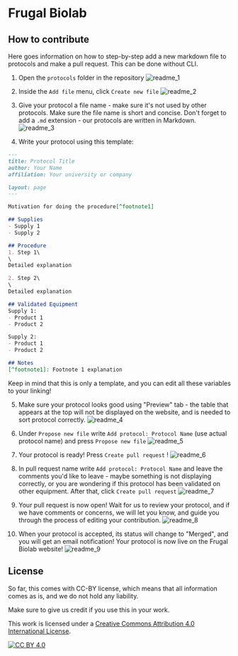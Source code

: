 # Frugal Biolab

## How to contribute

Here goes information on how to step-by-step add a new markdown file to protocols and make a pull request. This can be done without CLI.

1. Open the `protocols` folder in the repository
   ![readme_1](https://github.com/frugal-biolab/frugal-biolab.github.io/blob/main/assets/images/readme_1.png?raw=true)

2. Inside the `Add file` menu, click `Create new file`
   ![readme_2](https://github.com/frugal-biolab/frugal-biolab.github.io/blob/main/assets/images/readme_2.png?raw=true)

3. Give your protocol a file name - make sure it's not used by other protocols. Make sure the file name is short and concise. Don't forget to add a `.md` extension - our protocols are written in Markdown.
   ![readme_3](https://github.com/frugal-biolab/frugal-biolab.github.io/blob/main/assets/images/readme_3.png?raw=true)

4.  Write your protocol using this template:

   ```markdown
   ---
   title: Protocol Title
   author: Your Name
   affiliation: Your university or company
   
   layout: page
   ---
   
   Motivation for doing the procedure[^footnote1]
   
   ## Supplies
   - Supply 1
   - Supply 2
   
   ## Procedure
   1. Step 1\
   \
   Detailed explanation

   2. Step 2\
   \
   Detailed explanation
   
   ## Validated Equipment
   Supply 1:
   - Product 1
   - Product 2
   
   Supply 2:
   - Product 1
   - Product 2
   
   ## Notes
   [^footnote1]: Footnote 1 explanation
   ```

   Keep in mind that this is only a template, and you can edit all these variables to your linking!

5. Make sure your protocol looks good using "Preview" tab - the table that appears at the top will not be displayed on the website, and is needed to sort protocol correctly.
   ![readme_4](https://github.com/frugal-biolab/frugal-biolab.github.io/blob/main/assets/images/readme_4.png?raw=true)

6. Under `Propose new file` write `Add protocol: Protocol Name` (use actual protocol name) and press `Propose new file`
   ![readme_5](https://github.com/frugal-biolab/frugal-biolab.github.io/blob/main/assets/images/readme_5.png?raw=true)

7. Your protocol is ready! Press `Create pull request` !
   ![readme_6](https://github.com/frugal-biolab/frugal-biolab.github.io/blob/main/assets/images/readme_6.png?raw=true)

8. In pull request name write `Add protocol: Protocol Name` and leave the comments you'd like to leave - maybe something is not displaying correctly, or you are wondering if this protocol has been validated on other equipment. After that, click `Create pull request`
   ![readme_7](https://github.com/frugal-biolab/frugal-biolab.github.io/blob/main/assets/images/readme_7.png?raw=true)

9. Your pull request is now open! Wait for us to review your protocol, and if we have comments or concerns, we will let you know, and guide you through the process of editing your contribution.
   ![readme_8](https://github.com/frugal-biolab/frugal-biolab.github.io/blob/main/assets/images/readme_8.png?raw=true)

10. When your protocol is accepted, its status will change to "Merged", and you will get an email notification! Your protocol is now live on the Frugal Biolab website!
    ![readme_9](https://github.com/frugal-biolab/frugal-biolab.github.io/blob/main/assets/images/readme_9.png?raw=true)

## License

So far, this comes with CC-BY license, which means that all information comes as is, and we do not hold any liability.

Make sure to give us credit if you use this in your work.

This work is licensed under a
[Creative Commons Attribution 4.0 International License][cc-by].

[![CC BY 4.0][cc-by-image]][cc-by]

[cc-by]: http://creativecommons.org/licenses/by/4.0/
[cc-by-image]: https://i.creativecommons.org/l/by/4.0/88x31.png
[cc-by-shield]: https://img.shields.io/badge/License-CC%20BY%204.0-lightgrey.svg
